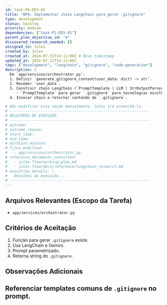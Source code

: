 ```yaml
---
id: task-P4-DEV-02
title: "WP4: Implementar chain LangChain para gerar .gitignore"
type: development
status: backlog
priority: medium
dependencies: ["task-P2-DEV-01"]
parent_plan_objective_id: "4"
discovered_research_needed: []
assigned_to: Jules
created_by: Jules
created_at: 2024-07-31T14:11:00Z # Novo timestamp
updated_at: 2024-07-31T14:11:00Z
tags: ["development", "langchain", "gitignore", "code-generation"]
description: |
  Em `app/services/orchestrator.py`:
  1. Definir `generate_gitignore_content(user_data: dict) -> str`.
  2. Receber `user_data`.
  3. Construir chain LangChain (`PromptTemplate | LLM | StrOutputParser`).
     - `PromptTemplate` para gerar `.gitignore` para tecnologias escolhidas.
  4. Invocar chain e retornar conteúdo do `.gitignore`.

# Não modificar esta seção manualmente. Jules irá preenchê-la.
# ---------------------------------------------------------------
# RELATÓRIO DE EXECUÇÃO
# ---------------------------------------------------------------
# outcome:
# outcome_reason:
# start_time:
# end_time:
# duration_minutes:
# files_modified:
#   - app/services/orchestrator.py
# reference_documents_consulted:
#   - jules-flow/working-plan.md
#   - jules-flow/docs/reference/langchain_research.md
# execution_details: |
#   Detalhes da execução...
# ---------------------------------------------------------------
---
```


## Arquivos Relevantes (Escopo da Tarefa)
* `app/services/orchestrator.py`

## Critérios de Aceitação
1. Função para gerar `.gitignore` existe.
2. Usa LangChain e Gemini.
3. Prompt parametrizado.
4. Retorna string do `.gitignore`.

## Observações Adicionais
Referenciar templates comuns de `.gitignore` no prompt.
---
